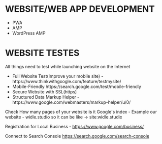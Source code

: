 # WEBSITE/WEB APP DEVELOPMENT
- PWA
- AMP
- WordPress AMP

# WEBSITE TESTES
All things need to test while launching website on the Internet

<ul>
  <li>Full Website Test(Improve your mobile site) - https://www.thinkwithgoogle.com/feature/testmysite/</li>
  <li>Mobile-Friendly https://search.google.com/test/mobile-friendly</li>
  <li>Secure Website with SSL(https)</li>
  <li>Structured Data Markup Helper - https://www.google.com/webmasters/markup-helper/u/0/</li>
</ul>

Check How many pages of your website is it Google's index - Example our website - widle.studio so it can be like -> site:widle.studio

Registration for Local Business - https://www.google.com/business/

Connect to Search Console https://search.google.com/search-console
